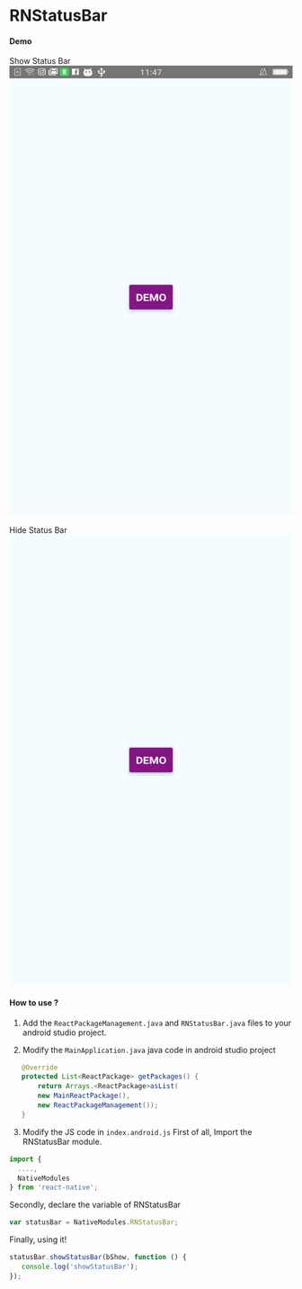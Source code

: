 # RNStatusBar

#### Demo
Show Status Bar
<img src="show.png" alt="alt text" width="600" height="800">

Hide Status Bar
<img src="hide.png" alt="alt text" width="600" height="800">

#### How to use ?
1. Add the ```ReactPackageManagement.java```  and ```RNStatusBar.java``` files to your android studio project.

2. Modify the ```MainApplication.java``` java code in android studio project
```java
   @Override
   protected List<ReactPackage> getPackages() {
       return Arrays.<ReactPackage>asList(
       new MainReactPackage(),
       new ReactPackageManagement());
   }
```

3. Modify the JS code in ```index.android.js```
First of all, Import the RNStatusBar module.
```javascript
import {
  ....,
  NativeModules
} from 'react-native';
```
Secondly, declare the variable of RNStatusBar
```javascript
var statusBar = NativeModules.RNStatusBar;
```
Finally, using it!
```javascript
statusBar.showStatusBar(bShow, function () {
   console.log('showStatusBar');
});
```

